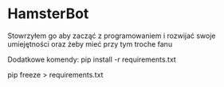 # HamsterBot


Stowrzyłem go aby zacząć z programowaniem i rozwijać swoje umiejętności oraz żeby mieć przy tym troche fanu

Dodatkowe komendy:
pip install -r requirements.txt 

pip freeze > requirements.txt
